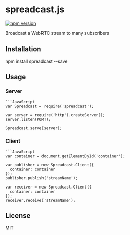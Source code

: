 # spreadcast.js
[![npm version](https://badge.fury.io/js/spreadcast.svg)](http://badge.fury.io/js/spreadcast)

Broadcast a WebRTC stream to many subscribers

## Installation

  npm install spreadcast --save

## Usage
  
  ### Server

    ```JavaScript
    var Spreadcast = require('spreadcast');

    var server = require('http').createServer();
    server.listen(PORT);

    Spreadcast.serve(server);


  ### Client

    ```JavaScript
    var container = document.getElementById('container');

    var publisher = new Spreadcast.Client({
      container: container
    });
    publisher.publish('streamName');

    var receiver = new Spreadcast.Client({
      container: container
    });
    receiver.receive('streamName');

## License

  MIT
